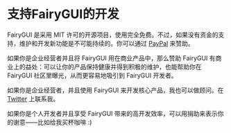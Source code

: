 # 支持FairyGUI的开发

FairyGUI 是采用 MIT 许可的开源项目，使用完全免费。不过，如果没有资金的支持，维护和开发新功能是不可能持续的。你可以通过 [PayPal]() 来赞助。

如果你是企业经营者并且将 FairyGUI 用在商业产品中，那么赞助 FairyGUI 有商业上的益处：可以让你的产品保持健康并得到积极的维护，也能帮助你在 FairyGUI 社区里曝光，从而更容易地吸引到 FairyGUI 开发者。

如果你是企业经营者，并且使用 FairyGUI 来开发核心产品，我也可以做顾问。在 [Twitter]() 上联系我。

如果你是个人开发者并且享受 FairyGUI 带来的高开发效率，可以用捐助来表示你的谢意——比如给我买杯咖啡 :)
